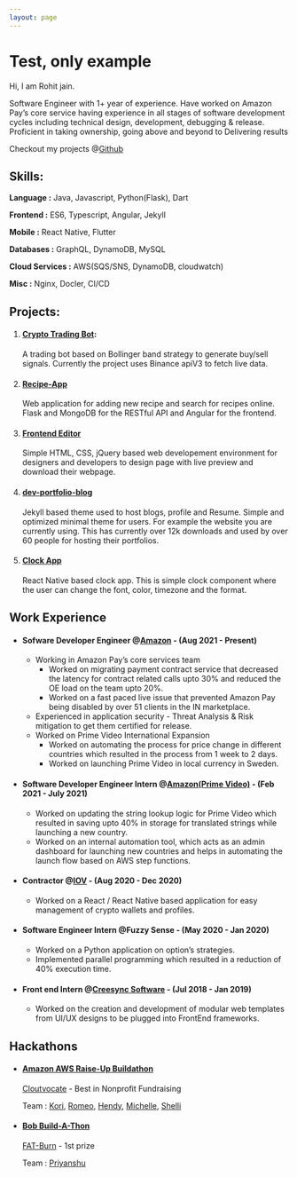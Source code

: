 ```yaml
---
layout: page
---
```

# Test, only example

Hi, I am Rohit jain.

Software Engineer with 1+ year of experience. Have worked on Amazon Pay’s
core service having experience in all stages of software development cycles
including technical design, development, debugging & release. Proficient in
taking ownership, going above and beyond to Delivering results

Checkout my projects @[Github](https://github.com/rohitjain00)

## Skills:

**Language :** Java, Javascript, Python(Flask), Dart

**Frontend :** ES6, Typescript, Angular, Jekyll

**Mobile :** React Native, Flutter

**Databases :** GraphQL, DynamoDB, MySQL

**Cloud Services :** AWS(SQS/SNS, DynamoDB, cloudwatch)

**Misc :** Nginx, Docler, CI/CD



## Projects:
1. #### [Crypto Trading Bot](https://github.com/rohitjain00/Trading-Bot​):

    A trading bot based on Bollinger band strategy to generate buy/sell signals. Currently the project uses Binance apiV3 to fetch live data.

2. #### [Recipe-App](https://therohitjain.com/Recipe-App/)

    Web application for adding new recipe and search for recipes online. Flask and MongoDB for the RESTful API and Angular for the frontend.

3. #### [Frontend Editor](https://therohitjain.com/editor.html)

    Simple HTML, CSS, jQuery based web developement environment for designers and developers to design page with live preview and download their webpage.

4. #### [dev-portfolio-blog](https://github.com/rohitjain00/dev-portfolio-blog)

    Jekyll based theme used to host blogs, profile and Resume. Simple and optimized minimal theme for users. For example the website you are currently using. This has currently over 12k downloads and used by over 60 people for hosting their portfolios.

5. #### [Clock App](https://github.com/rohitjain00/ClockApp)

    React Native based clock app. This is simple clock component where the user can change the font, color, timezone and the format.

## Work Experience

* #### Sofware Developer Engineer @[Amazon](https://www.amazon.com/) - (Aug 2021 - Present)

    * Working in Amazon Pay’s core services team
        * Worked on migrating payment contract service that decreased the latency for contract related calls upto 30% and reduced the OE load on the team upto 20%.
        * Worked on a fast paced live issue that prevented Amazon Pay being disabled by over 51 clients in the IN marketplace.
    * Experienced in application security - Threat Analysis & Risk mitigation to get them certified for release.
    * Worked on Prime Video International Expansion
        * Worked on automating the process for price change in different countries which resulted in the process from 1 week to 2 days.
        * Worked on launching Prime Video in local currency in Sweden.


* #### Software Developer Engineer Intern @[Amazon(Prime Video)](https://www.primevideo.com) - (Feb 2021 - July 2021)

    * Worked on updating the string lookup logic for Prime Video which resulted in saving upto 40% in storage for translated strings while launching a new country.
    * Worked on an internal automation tool, which acts as an admin dashboard for launching new countries and helps in automating the launch flow based on AWS step functions.


* #### Contractor @[IOV](https://iov.one/) - (Aug 2020 - Dec 2020)

    * Worked on a React / React Native based application for easy management of crypto wallets and profiles.

* #### Software Engineer Intern @Fuzzy Sense - (May 2020 - Jan 2020)

    * Worked on a Python application on option’s strategies.
    * Implemented parallel programming which resulted in a reduction of 40%
execution time.

* #### Front end Intern @[Creesync Software](https://www.linkedin.com/company/creesync-software/) - (Jul 2018 - Jan 2019)

    * Worked on the creation and development of modular web templates from UI/UX designs to be plugged into FrontEnd frameworks.


## Hackathons

* #### [Amazon AWS Raise-Up Buildathon](https://amazonraiseup.devpost.com/)

    [Cloutvocate](https://devpost.com/software/cloutvocate) -  Best in Nonprofit Fundraising

    Team : [Kori](https://www.linkedin.com/in/koriskeffington/), [Romeo](https://www.linkedin.com/in/romeo-radanyi-9a815882/), [Hendy](https://www.linkedin.com/in/hendyirawan/), [Michelle](https://www.linkedin.com/in/michelle-z-54594a138/), [Shelli](https://www.linkedin.com/in/shelligorokhovsky/)

* #### [Bob Build-A-Thon](https://www.hackerearth.com/challenges/hackathon/bobs-build-a-thon/)

    [FAT-Burn](https://www.hackerearth.com/challenges/hackathon/bobs-build-a-thon/dashboard/12c2545/submission/) - 1st prize

    Team : [Priyanshu](https://www.linkedin.com/in/priyanshu-garg-a9b966154/)
